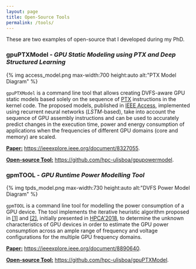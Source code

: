 ```yaml
---
layout: page
title: Open-Source Tools
permalink: /tools/
---
```

These are two examples of open-source that I developed during my PhD.

<h3><span>gpuPTXModel</span> - <i>GPU Static Modeling using PTX and Deep Structured Learning</i></h3>

{% img access_model.png max-width:700 height:auto  alt:"PTX Model Diagram" %}

``gpuPTXModel`` is a command line tool that allows creating DVFS-aware GPU static models based solely on the sequence of [PTX](https://docs.nvidia.com/cuda/parallel-thread-execution/index.html) instructions in the kernel code.
The proposed models, published in [IEEE Access](https://ieeexplore.ieee.org/document/8890640), implemented using recurrent neural networks (*LSTM*-based), take into account the sequence of GPU assembly instructions and can be used to accurately predict changes in the execution time, power and energy consumption of applications when the frequencies of different GPU domains (core and memory) are scaled.

<u><b>Paper:</b></u> <https://ieeexplore.ieee.org/document/8327055>.

<u><b>Open-source Tool:</b></u> <https://github.com/hpc-ulisboa/gpupowermodel>.

<h3><span>gpmTOOL</span> - <i>GPU Runtime Power Modelling Tool</i></h3>

{% img tpds_model.png max-width:730 height:auto alt:"DVFS Power Model Diagram" %}

``gpmTOOL`` is a command line tool for modelling the power consumption of a GPU device. The tool implements the iterative heuristic algorithm proposed in [[1]](#references) and [[2]](#references), initially presented in [HPCA'2018](https://youtu.be/ppsPx6zaC0U), to determine the unknown characteristics of GPU devices in order to estimate the GPU power consumption across an ample range of frequency and voltage configurations for the multiple GPU frequency domains.

<u><b>Paper:</b></u> <https://ieeexplore.ieee.org/document/8890640>.

<u><b>Open-source Tool:</b></u> <https://github.com/hpc-ulisboa/gpuPTXModel>.